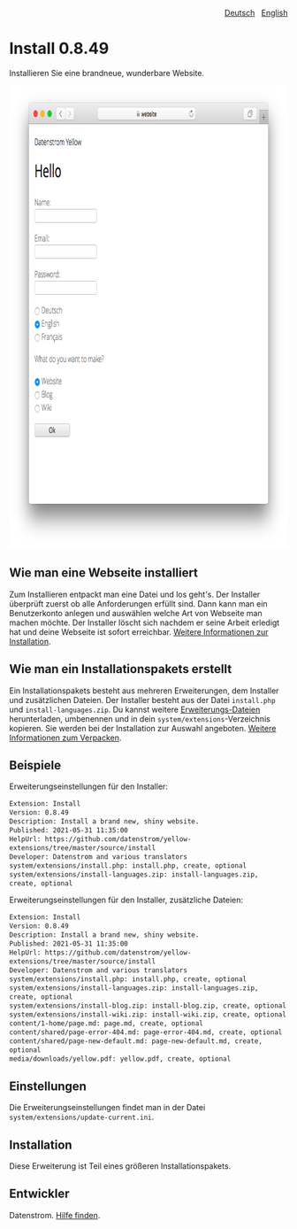 <p align="right"><a href="README-de.md">Deutsch</a> &nbsp; <a href="README.md">English</a></p>

Install 0.8.49
==============
Installieren Sie eine brandneue, wunderbare Website. 

<p align="center"><img src="install-screenshot.png?raw=true" width="795" height="836" alt="Bildschirmfoto"></p>

## Wie man eine Webseite installiert

Zum Installieren entpackt man eine Datei und los geht's. Der Installer überprüft zuerst ob alle Anforderungen erfüllt sind. Dann kann man ein Benutzerkonto anlegen und auswählen welche Art von Webseite man machen möchte. Der Installer löscht sich nachdem er seine Arbeit erledigt hat und deine Webseite ist sofort erreichbar. [Weitere Informationen zur Installation](https://datenstrom.se/de/yellow/help/how-to-get-started).

## Wie man ein Installationspakets erstellt

Ein Installationspakets besteht aus mehreren Erweiterungen, dem Installer und zusätzlichen Dateien. Der Installer besteht aus der Datei `install.php` und `install-languages.zip`. Du kannst weitere [Erweiterungs-Dateien](https://github.com/datenstrom/yellow-extensions/tree/master/zip) herunterladen, umbenennen und in dein `system/extensions`-Verzeichnis kopieren. Sie werden bei der Installation zur Auswahl angeboten. [Weitere Informationen zum Verpacken](https://github.com/datenstrom/yellow-extensions/tree/master/source/publish/README-de.md).

## Beispiele

Erweiterungseinstellungen für den Installer:

~~~
Extension: Install
Version: 0.8.49
Description: Install a brand new, shiny website.
Published: 2021-05-31 11:35:00
HelpUrl: https://github.com/datenstrom/yellow-extensions/tree/master/source/install
Developer: Datenstrom and various translators
system/extensions/install.php: install.php, create, optional
system/extensions/install-languages.zip: install-languages.zip, create, optional
~~~

Erweiterungseinstellungen für den Installer, zusätzliche Dateien:

~~~
Extension: Install
Version: 0.8.49
Description: Install a brand new, shiny website.
Published: 2021-05-31 11:35:00
HelpUrl: https://github.com/datenstrom/yellow-extensions/tree/master/source/install
Developer: Datenstrom and various translators
system/extensions/install.php: install.php, create, optional
system/extensions/install-languages.zip: install-languages.zip, create, optional
system/extensions/install-blog.zip: install-blog.zip, create, optional
system/extensions/install-wiki.zip: install-wiki.zip, create, optional
content/1-home/page.md: page.md, create, optional
content/shared/page-error-404.md: page-error-404.md, create, optional
content/shared/page-new-default.md: page-new-default.md, create, optional
media/downloads/yellow.pdf: yellow.pdf, create, optional
~~~

## Einstellungen

Die Erweiterungseinstellungen findet man in der Datei `system/extensions/update-current.ini`.

## Installation

Diese Erweiterung ist Teil eines größeren Installationspakets.

## Entwickler

Datenstrom. [Hilfe finden](https://datenstrom.se/de/yellow/help/).
